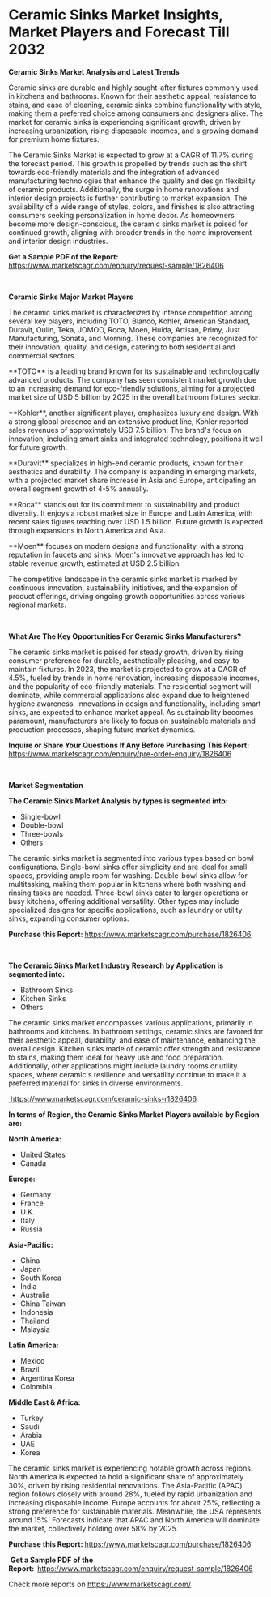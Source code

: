 <p><h1>Ceramic Sinks Market Insights, Market Players and Forecast Till 2032</h1></p><p><strong>Ceramic Sinks Market Analysis and Latest Trends</strong></p>
<p><p>Ceramic sinks are durable and highly sought-after fixtures commonly used in kitchens and bathrooms. Known for their aesthetic appeal, resistance to stains, and ease of cleaning, ceramic sinks combine functionality with style, making them a preferred choice among consumers and designers alike. The market for ceramic sinks is experiencing significant growth, driven by increasing urbanization, rising disposable incomes, and a growing demand for premium home fixtures. </p><p>The Ceramic Sinks Market is expected to grow at a CAGR of 11.7% during the forecast period. This growth is propelled by trends such as the shift towards eco-friendly materials and the integration of advanced manufacturing technologies that enhance the quality and design flexibility of ceramic products. Additionally, the surge in home renovations and interior design projects is further contributing to market expansion. The availability of a wide range of styles, colors, and finishes is also attracting consumers seeking personalization in home decor. As homeowners become more design-conscious, the ceramic sinks market is poised for continued growth, aligning with broader trends in the home improvement and interior design industries.</p></p>
<p><strong>Get a Sample PDF of the Report:&nbsp;</strong> <a href="https://www.marketscagr.com/enquiry/request-sample/1826406?utm_campaign=2796&utm_medium=2&utm_source=Github&utm_content=ia&utm_term=09042025&utm_id=ceramic-sinks">https://www.marketscagr.com/enquiry/request-sample/1826406</a></p>
<p>&nbsp;</p>
<p><strong>Ceramic Sinks Major Market Players</strong></p>
<p><p>The ceramic sinks market is characterized by intense competition among several key players, including TOTO, Blanco, Kohler, American Standard, Duravit, Oulin, Teka, JOMOO, Roca, Moen, Huida, Artisan, Primy, Just Manufacturing, Sonata, and Morning. These companies are recognized for their innovation, quality, and design, catering to both residential and commercial sectors.</p><p>**TOTO** is a leading brand known for its sustainable and technologically advanced products. The company has seen consistent market growth due to an increasing demand for eco-friendly solutions, aiming for a projected market size of USD 5 billion by 2025 in the overall bathroom fixtures sector.</p><p>**Kohler**, another significant player, emphasizes luxury and design. With a strong global presence and an extensive product line, Kohler reported sales revenues of approximately USD 7.5 billion. The brand's focus on innovation, including smart sinks and integrated technology, positions it well for future growth.</p><p>**Duravit** specializes in high-end ceramic products, known for their aesthetics and durability. The company is expanding in emerging markets, with a projected market share increase in Asia and Europe, anticipating an overall segment growth of 4-5% annually.</p><p>**Roca** stands out for its commitment to sustainability and product diversity. It enjoys a robust market size in Europe and Latin America, with recent sales figures reaching over USD 1.5 billion. Future growth is expected through expansions in North America and Asia.</p><p>**Moen** focuses on modern designs and functionality, with a strong reputation in faucets and sinks. Moen's innovative approach has led to stable revenue growth, estimated at USD 2.5 billion.</p><p>The competitive landscape in the ceramic sinks market is marked by continuous innovation, sustainability initiatives, and the expansion of product offerings, driving ongoing growth opportunities across various regional markets.</p></p>
<p>&nbsp;</p>
<p><strong>What Are The Key Opportunities For Ceramic Sinks Manufacturers?</strong></p>
<p><p>The ceramic sinks market is poised for steady growth, driven by rising consumer preference for durable, aesthetically pleasing, and easy-to-maintain fixtures. In 2023, the market is projected to grow at a CAGR of 4.5%, fueled by trends in home renovation, increasing disposable incomes, and the popularity of eco-friendly materials. The residential segment will dominate, while commercial applications also expand due to heightened hygiene awareness. Innovations in design and functionality, including smart sinks, are expected to enhance market appeal. As sustainability becomes paramount, manufacturers are likely to focus on sustainable materials and production processes, shaping future market dynamics.</p></p>
<p><strong>Inquire or Share Your Questions If Any Before Purchasing This Report:</strong> <a href="https://www.marketscagr.com/enquiry/pre-order-enquiry/1826406?utm_campaign=2796&utm_medium=2&utm_source=Github&utm_content=ia&utm_term=09042025&utm_id=ceramic-sinks">https://www.marketscagr.com/enquiry/pre-order-enquiry/1826406</a></p>
<p>&nbsp;</p>
<p><strong>Market Segmentation</strong></p>
<p><strong>The Ceramic Sinks Market Analysis by types is segmented into:</strong></p>
<p><ul><li>Single-bowl</li><li>Double-bowl</li><li>Three-bowls</li><li>Others</li></ul></p>
<p><p>The ceramic sinks market is segmented into various types based on bowl configurations. Single-bowl sinks offer simplicity and are ideal for small spaces, providing ample room for washing. Double-bowl sinks allow for multitasking, making them popular in kitchens where both washing and rinsing tasks are needed. Three-bowl sinks cater to larger operations or busy kitchens, offering additional versatility. Other types may include specialized designs for specific applications, such as laundry or utility sinks, expanding consumer options.</p></p>
<p><strong>Purchase this Report:&nbsp;</strong><a href="https://www.marketscagr.com/purchase/1826406?utm_campaign=2796&utm_medium=2&utm_source=Github&utm_content=ia&utm_term=09042025&utm_id=ceramic-sinks">https://www.marketscagr.com/purchase/1826406</a></p>
<p>&nbsp;</p>
<p><strong>The Ceramic Sinks Market Industry Research by Application is segmented into:</strong></p>
<p><ul><li>Bathroom Sinks</li><li>Kitchen Sinks</li><li>Others</li></ul></p>
<p><p>The ceramic sinks market encompasses various applications, primarily in bathrooms and kitchens. In bathroom settings, ceramic sinks are favored for their aesthetic appeal, durability, and ease of maintenance, enhancing the overall design. Kitchen sinks made of ceramic offer strength and resistance to stains, making them ideal for heavy use and food preparation. Additionally, other applications might include laundry rooms or utility spaces, where ceramic's resilience and versatility continue to make it a preferred material for sinks in diverse environments.</p></p>
<p><a href="https://www.marketscagr.com/ceramic-sinks-r1826406?utm_campaign=2796&utm_medium=2&utm_source=Github&utm_content=ia&utm_term=09042025&utm_id=ceramic-sinks">&nbsp;https://www.marketscagr.com/ceramic-sinks-r1826406</a></p>
<p><strong>In terms of Region, the Ceramic Sinks Market Players available by Region are:</strong></p>
<p>
    <p> <strong> North America: </strong>
        <ul>
            <li>United States</li>
            <li>Canada</li>
        </ul>
        </p> 
    <p> <strong> Europe: </strong>
        <ul>
            <li>Germany</li>
            <li>France</li>
            <li>U.K.</li>
            <li>Italy</li>
            <li>Russia</li>
        </ul>
        </p> 
    <p> <strong> Asia-Pacific: </strong>
        <ul>
            <li>China</li>
            <li>Japan</li>
            <li>South Korea</li>
            <li>India</li>
            <li>Australia</li>
            <li>China Taiwan</li>
            <li>Indonesia</li>
            <li>Thailand</li>
            <li>Malaysia</li>
        </ul>
        </p> 
    <p> <strong> Latin America: </strong>
        <ul>
            <li>Mexico</li>
            <li>Brazil</li>
            <li>Argentina Korea</li>
            <li>Colombia</li>
        </ul>
        </p> 
    <p> <strong> Middle East & Africa: </strong>
        <ul>
            <li>Turkey</li>
            <li>Saudi</li>
            <li>Arabia</li>
            <li>UAE</li>
            <li>Korea</li>
        </ul>
    </p>
    </p>
<p><p>The ceramic sinks market is experiencing notable growth across regions. North America is expected to hold a significant share of approximately 30%, driven by rising residential renovations. The Asia-Pacific (APAC) region follows closely with around 28%, fueled by rapid urbanization and increasing disposable income. Europe accounts for about 25%, reflecting a strong preference for sustainable materials. Meanwhile, the USA represents around 15%. Forecasts indicate that APAC and North America will dominate the market, collectively holding over 58% by 2025.</p></p>
<p><strong>Purchase this Report: </strong><a href="https://www.marketscagr.com/purchase/1826406?utm_campaign=2796&utm_medium=2&utm_source=Github&utm_content=ia&utm_term=09042025&utm_id=ceramic-sinks">https://www.marketscagr.com/purchase/1826406</a></p>
<p>&nbsp;<strong>Get a Sample PDF of the Report:&nbsp;&nbsp;</strong><a href="https://www.marketscagr.com/enquiry/request-sample/1826406?utm_campaign=2796&utm_medium=2&utm_source=Github&utm_content=ia&utm_term=09042025&utm_id=ceramic-sinks">https://www.marketscagr.com/enquiry/request-sample/1826406</a></p>
<p><strong></strong></p>
<p>Check more reports on <a href="https://www.marketscagr.com/?utm_campaign=2796&utm_medium=2&utm_source=Github&utm_content=ia&utm_term=09042025&utm_id=ceramic-sinks">https://www.marketscagr.com/</a></p>